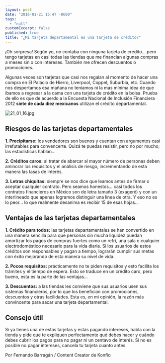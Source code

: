 ```yaml
---
layout: post
date: "2016-01-21 15:47 -0600"
tags: 
  - "null"
customExcerpt: false
published: true
title: "¿Mi tarjeta departamental es una tarjeta de crédito?"
---
```



¡Oh sorpresa! Según yo, no contaba con ninguna tarjeta de crédito… pero tengo tarjetas en casi todas las tiendas que me financian algunas compras a meses sin o con intereses. También me ofrecen descuentos o promociones. 

Algunas veces son tarjetas que casi nos regalan al momento de hacer una compra en El Palacio de Hierro, Liverpool, Coppel, Suburbia, etc. Cuando nos despertamos esa mañana no teníamos ni la más mínima idea de que íbamos a regresar a la cama con una tarjeta de crédito en la bolsa. Prueba de ello es que de acuerdo a la Encuesta Nacional de Inclusión Financiera 2012 **siete de cada diez mexicanos** utilizan el crédito departamental.

![21_01_16.jpg]({{site.baseurl}}/img/21_01_16.jpg)

## Riesgos de las tarjetas departamentales

**1. Precipitarse:** los vendedores son buenos y cuentan con argumentos casi irrefutables para convencerte. Quizá te puedas resistir, pero no por mucho; las estadísticas hablan…

**2. Créditos caros:** al tratar de abarcar al mayor número de personas deben aminorar los requisitos y el análisis de riesgo, incrementando de esta manera las tasas de interés.

**3. Letras chiquitas:** siempre se nos dice que leamos antes de firmar o aceptar cualquier contrato. Pero seamos honestos… casi todos los contratos financieros en México son de letra tamaño 3 (exageré) y con un interlineado que apenas logramos distinguir una línea de otra. Y eso no es lo peor… lo que realmente desanima es recibir 15 de esas hojas…

## Ventajas de las tarjetas departamentales

**1. Crédito para todos:** las tarjetas departamentales se han convertido en una manera sencilla para que personas sin mucha liquidez puedan amortizar los pagos de compras fuertes como un refri, una sala o cualquier electrodoméstico necesario para la vida diaria. Si los usuarios de estos créditos son responsables y pagan a tiempo, lograrán cumplir sus metas con éxito mejorando de esta manera su nivel de vida.

**2. Pocos requisitos:** prácticamente no te piden requisitos y esto facilita los trámites y el tiempo de espera. Esto se traduce en un crédito caro, pero bueno, esta es la parte de las ventajas…

**3. Descuentos:** a las tiendas les conviene que sus usuarios usen sus sistemas financieros, por lo que los benefician con promociones, descuentos y otras facilidades. Esta es, en mi opinión, la razón más convincente para sacar una tarjeta departamental.

## Consejo útil

Si ya tienes una de estas tarjetas y estás pagando intereses, habla con la tienda y pide que te expliquen perfectamente qué debes hacer y cuándo debes cubrir los pagos para no pagar ni un centavo de interés. Si no es posible no pagar intereses, cancela tu tarjeta cuanto antes.

Por Fernando Barragán / Content Creator de Konfío
